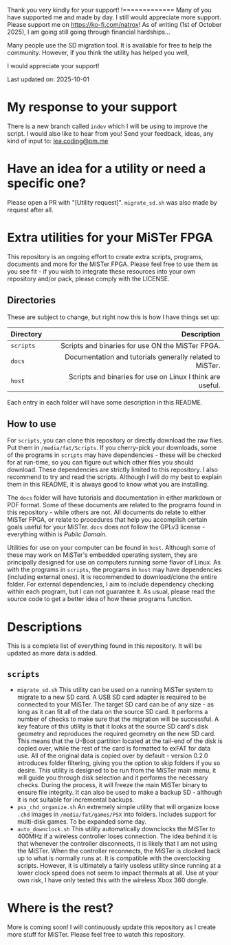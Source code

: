 Thank you very kindly for your support!
!=============
Many of you have supported me and made by day. I still would appreciate more support.
Please support me on https://ko-fi.com/natrox!
As of writing (1st of October 2025), I am going still going through financial hardships...

Many people use the SD migration tool. It is available for free to help the community.
However, if you think the utility has helped you well, 

I would appreciate your support!

Last updated on: 2025-10-01

My response to your support
===========================
There is a new branch called `indev` which I will be using to improve the script.
I would also like to hear from you! Send your feedback, ideas, any kind of input to:
lea.coding@pm.me

Have an idea for a utility or need a specific one?
===================================================
Please open a PR with "[Utility request]". `migrate_sd.sh` was also made by request after all.

Extra utilities for your MiSTer FPGA
====================================
This repository is an ongoing effort to create extra scripts, programs, documents and more for the MiSTer FPGA.
Please feel free to use them as you see fit - if you wish to integrate these resources into your own repository and/or pack, please comply with the LICENSE.

Directories
-----------
These are subject to change, but right now this is how I have things set up:

| Directory   | Description                                                |
| ----------- | ----------------------------------------------------------:|
| `scripts`   | Scripts and binaries for use ON the MiSTer FPGA.           |
| `docs`      | Documentation and tutorials generally related to MiSTer.   |
| `host`      | Scripts and binaries for use on Linux I think are useful.  |

Each entry in each folder will have some description in this README.

How to use
----------
For `scripts`, you can clone this repository or directly download the raw files. Put them in `/media/fat/Scripts`.
If you cherry-pick your downloads, some of the programs in `scripts` may have dependencies - these will be checked for at run-time, so you can figure out which other files you should download. These dependencies are strictly limited to this repository.
I also recommend to try and read the scripts. Although I will do my best to explain them in this README, it is always good to know what you are installing.

The `docs` folder will have tutorials and documentation in either markdown or PDF format. Some of these documents are related to the programs found in this repository - while others are not. All documents do relate to either MiSTer FPGA, or relate to procedures that help you accomplish certain goals useful for your MiSTer. `docs` does not follow the GPLv3 license - everything within is _Public Domain_.

Utilities for use on your computer can be found in `host`. Although some of these may work on MiSTer's embedded operating system, they are principally designed for use on computers running some flavor of Linux. As with the programs in `scripts`, the programs in `host` may have dependencies (including external ones). It is recommended to download/clone the entire folder. For external dependencies, I aim to include dependency checking within each program, but I can not guarantee it. As usual, please read the source code to get a better idea of how these programs function.

Descriptions
============
This is a complete list of everything found in this repository. It will be updated as more data is added.

`scripts`
---------
* `migrate_sd.sh` 
This utility can be used on a running MiSTer system to migrate to a new SD card. A USB SD card adapter is required to be connected to your MiSTer. The target SD card can be of any size - as long as it can fit all of the data on the source SD card. It performs a number of checks to make sure that the migration will be successful. 
A key feature of this utility is that it looks at the source SD card's disk geometry and reproduces the required geometry on the new SD card. This means that the U-Boot partition located at the tail-end of the disk is copied over, while the rest of the card is formatted to exFAT for data use. All of the original data is copied over by default - version 0.2.0 introduces folder filtering, giving you the option to skip folders if you so desire. 
This utility is designed to be run from the MiSTer main menu, it will guide you through disk selection and it performs the necessary checks. During the process, it will freeze the main MiSTer binary to ensure file integrity. 
It can also be used to make a backup SD - although it is not suitable for incremental backups.
* `psx_chd_organize.sh` 
An extremely simple utility that will organize loose `.chd` images in `/media/fat/games/PSX` into folders. 
Includes support for multi-disk games. To be expanded some day. 
* `auto_downclock.sh` 
This utility automatically downclocks the MiSTer to 400MHz if a wireless controller loses connection. The idea behind it is that whenever the controller disconnects, it is likely that I am not using the MiSTer. 
When the controller reconnects, the MiSTer is clocked back up to what is normally runs at. 
It is compatible with the overclocking scripts. However, it is ultimately a fairly useless utility since running at a lower clock speed does not seem to impact thermals at all. 
Use at your own risk, I have only tested this with the wireless Xbox 360 dongle. 

Where is the rest?
==================
More is coming soon! I will continuously update this repository as I create more stuff for MiSTer.
Please feel free to watch this repository.
